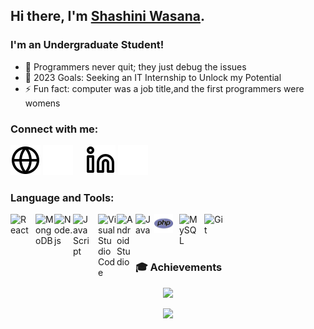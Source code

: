 ## Hi there, I'm [Shashini Wasana][website].
### I'm an Undergraduate Student! 
- 🌱 Programmers never quit; they just debug the issues
- 🥅 2023 Goals: Seeking an IT Internship to Unlock my Potential
- ⚡ Fun fact: computer was a job title,and the first programmers were womens

### Connect with me:

[![website](./img/globe-light.svg)](https://www.shashiniwasana.com//#gh-light-mode-only)
[![website](./img/globe-dark.svg)](https://www.shashiniwasana.com//#gh-dark-mode-only)
&nbsp;&nbsp;&nbsp;
[![website](./img/linkedin-light.svg)](https://www.linkedin.com/in/shashini-wasana-69a8ab215//#gh-light-mode-only)
[![website](./img/linkedin-dark.svg)](https://www.linkedin.com/in/shashini-wasana-69a8ab215//#gh-dark-mode-only)
&nbsp;&nbsp;&nbsp;



### Language and Tools:

[<img align="left" alt="React" width="30px" src="https://cdn.jsdelivr.net/gh/devicons/devicon/icons/react/react-original.svg" style="padding-right:10px;" />][github]

[<img align="left" alt="MongoDB" width="30px" src="https://cdn.jsdelivr.net/gh/devicons/devicon/icons/mongodb/mongodb-original.svg"/>][github]

[<img align="left" alt="Node.js" width="30px" src="https://cdn.jsdelivr.net/gh/devicons/devicon/icons/nodejs/nodejs-original.svg"/>][github]

[<img align="left" alt="JavaScript" width="30px" src="https://cdn.jsdelivr.net/gh/devicons/devicon/icons/javascript/javascript-original.svg" style="padding-right:10px;" />][github]

[<img align="left" alt="Visual Studio Code" width="30px" src="https://cdn.jsdelivr.net/gh/devicons/devicon/icons/vscode/vscode-original.svg"/>][github]

[<img align="left" alt="Android Studio" width="30px" src="https://cdn.jsdelivr.net/gh/devicons/devicon/icons/android/android-original.svg"/>][github]

[<img align="left" alt="Java" width="30px" src="https://cdn.jsdelivr.net/gh/devicons/devicon/icons/java/java-original.svg"/>][github]

[<img align="left" alt="PHP" width="30px" src="https://github.com/devicons/devicon/blob/v2.15.1/icons/php/php-original.svg" style="padding-right:10px;" />][github]

[<img align="left" alt="MySQL" width="30px" src="https://cdn.jsdelivr.net/gh/devicons/devicon/icons/mysql/mysql-original.svg" style="padding-right:10px;" />][github]

[<img align="left" alt="Git" width="30px" src="https://cdn.jsdelivr.net/gh/devicons/devicon/icons/git/git-original.svg" style="padding-right:10px;" />][github]


<br/>
<br/>
<br/>


### 🎓 Achievements
<p align = "center">
  <img src = "https://github-profile-trophy.vercel.app/?username=ShashiWasana&theme=nord&margin-w=15&margin-h=15&&no-frame=true&row=1" width = 800 >
</p>

<p align="center">
  <img src="https://capsule-render.vercel.app/api?type=waving&color=gradient&height=80&section=footer"/>
</p>


[website]: https://www.shashiniwasana.com
[linkedin]: https://www.linkedin.com/in/shashini-wasana-69a8ab215/
[github]: https://github.com/ShashiWasana
